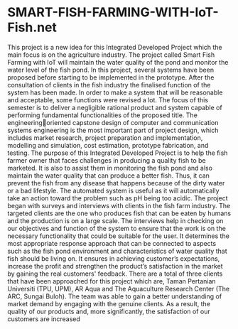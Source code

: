 # SMART-FISH-FARMING-WITH-IoT-Fish.net

This project is a new idea for this Integrated Developed Project which the main focus 
is on the agriculture industry. The project called Smart Fish Farming with IoT will maintain 
the water quality of the pond and monitor the water level of the fish pond. In this project, 
several systems have been proposed before starting to be implemented in the prototype. After 
the consultation of clients in the fish industry the finalised function of the system has been 
made. In order to make a system that will be reasonable and acceptable, some functions were 
revised a lot. The focus of this semester is to deliver a negligible rational product and system 
capable of performing fundamental functionalities of the proposed title. The engineeringoriented capstone design of computer and communication systems engineering is the most 
important part of project design, which includes market research, project preparation and 
implementation, modelling and simulation, cost estimation, prototype fabrication, and testing.
The purpose of this Integrated Developed Project is to help the fish farmer owner that 
faces challenges in producing a quality fish to be marketed. It is also to assist them in 
monitoring the fish pond and also maintain the water quality that can produce a better fish. 
Thus, it can prevent the fish from any disease that happens because of the dirty water or a bad 
lifestyle. The automated system is useful as it will automatically take an action toward the 
problem such as pH being too acidic.
The project began with surveys and interviews with clients in the fish farm industry. 
The targeted clients are the one who produces fish that can be eaten by humans and the 
production is on a large scale. The interviews help in checking on our objectives and function 
of the system to ensure that the work is on the necessary functionality that could be suitable for 
the user. It determines the most appropriate response approach that can be connected to aspects 
such as the fish pond environment and characteristics of water quality that fish should be living 
on. It ensures in achieving customer’s expectations, increase the profit and strengthen the 
product’s satisfaction in the market by gaining the real customers' feedback. There are a total 
of three clients that have been approached for this project which are, Taman Pertanian 
Universiti (TPU, UPM), AR Aqua and The Aquaculture Research Center (The ARC, Sungai 
Buloh). The team was able to gain a better understanding of market demand by engaging with 
the genuine clients. As a result, the quality of our products and, more significantly, the 
satisfaction of our customers are increased
